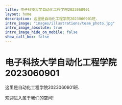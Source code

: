 ```yaml
---
title: 电子科技大学自动化工程学院2023060901
layout: home
description: 这里是自动化工程学院2023060901班.
intro_image: "images/illustrations/team_photo.jpg"
intro_image_absolute: true
intro_image_hide_on_mobile: false
show_call_box: false
---
```


# 电子科技大学自动化工程学院2023060901

这里是自动化工程学院2023060901班. 

欢迎进入属于我们的空间!
